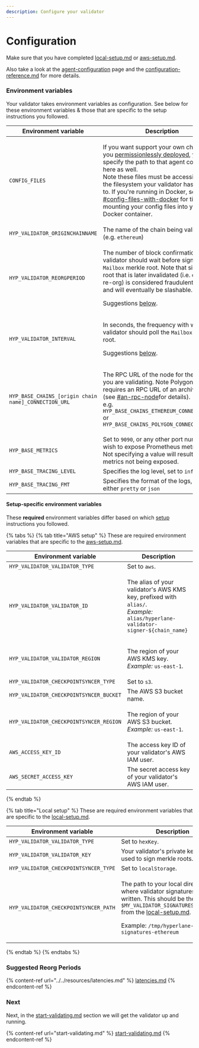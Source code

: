 ```yaml
---
description: Configure your validator
---
```


# Configuration

Make sure that you have completed [local-setup.md](setup/local-setup.md "mention") or [aws-setup.md](setup/aws-setup.md "mention").

Also take a look at the [agent-configuration](../agent-configuration/ "mention") page and the [configuration-reference.md](../agent-configuration/configuration-reference.md "mention") for more details.

### Environment variables

Your validator takes environment variables as configuration. See below for these environment variables & those that are specific to the setup instructions you followed.

| Environment variable                                 | Description                                                                                                                                                                                                                                                                                                                                                                                                                                                                    |
| ---------------------------------------------------- | ------------------------------------------------------------------------------------------------------------------------------------------------------------------------------------------------------------------------------------------------------------------------------------------------------------------------------------------------------------------------------------------------------------------------------------------------------------------------------ |
| `CONFIG_FILES`                                       | <p>If you want support your own chain that you <a href="broken-reference">permissionlessly deployed</a>, you specify the path to that agent config file here as well.<br>Note these files must be accessible within the filesystem your validator has access to. If you're running in Docker, see <a data-mention href="../agent-configuration/#config-files-with-docker">#config-files-with-docker</a> for tips on mounting your config files into your Docker container.</p> |
| `HYP_VALIDATOR_ORIGINCHAINNAME`                      | The name of the chain being validated (e.g. `ethereum`)                                                                                                                                                                                                                                                                                                                                                                                                                        |
| `HYP_VALIDATOR_REORGPERIOD`                          | <p>The number of block confirmations a validator should wait before signing the <code>Mailbox</code> merkle root. Note that signing a root that is later invalidated (i.e. due to a re-org) is considered fraudulent behavior and will eventually be slashable.</p><p>Suggestions <a href="environment-variables.md#suggested-reorg-periods">below</a>.</p>                                                                                                                    |
| `HYP_VALIDATOR_INTERVAL`                             | <p>In seconds, the frequency with which the validator should poll the <code>Mailbox</code> merkle root.</p><p>Suggestions <a href="environment-variables.md#suggested-reorg-periods">below</a>.</p>                                                                                                                                                                                                                                                                            |
| `HYP_BASE_CHAINS_[origin chain name]_CONNECTION_URL` | <p>The RPC URL of the node for the chain you are validating. Note Polygon mainnet requires an RPC URL of an archive node (see <a data-mention href="./#an-rpc-node">#an-rpc-node</a>for details).<br>e.g. <code>HYP_BASE_CHAINS_ETHEREUM_CONNECTION_URL</code> or <code>HYP_BASE_CHAINS_POLYGON_CONNECTION_URL</code></p>                                                                                                                                                      |
| `HYP_BASE_METRICS`                                   | Set to `9090`, or any other port number you wish to expose Prometheus metrics on. Not specifying a value will result in metrics not being exposed.                                                                                                                                                                                                                                                                                                                             |
| `HYP_BASE_TRACING_LEVEL`                             | Specifies the log level, set to `info`                                                                                                                                                                                                                                                                                                                                                                                                                                         |
| `HYP_BASE_TRACING_FMT`                               | Specifies the format of the logs, set it to either `pretty` or `json`                                                                                                                                                                                                                                                                                                                                                                                                          |

#### Setup-specific environment variables

These **required** environment variables differ based on which [setup](setup/ "mention") instructions you followed.

{% tabs %}
{% tab title="AWS setup" %}
These are required environment variables that are specific to the [aws-setup.md](setup/aws-setup.md "mention").

| Environment variable                    | Description                                                                                                                                                           |
| --------------------------------------- | --------------------------------------------------------------------------------------------------------------------------------------------------------------------- |
| `HYP_VALIDATOR_VALIDATOR_TYPE`          | Set to `aws`.                                                                                                                                                         |
| `HYP_VALIDATOR_VALIDATOR_ID`            | <p>The alias of your validator's AWS KMS key, prefixed with <code>alias/</code>.<br><em>Example:</em> <code>alias/hyperlane-validator-signer-${chain_name}</code></p> |
| `HYP_VALIDATOR_VALIDATOR_REGION`        | <p>The region of your AWS KMS key.<br><em>Example:</em> <code>us-east-1</code>.</p>                                                                                   |
| `HYP_VALIDATOR_CHECKPOINTSYNCER_TYPE`   | Set to `s3`.                                                                                                                                                          |
| `HYP_VALIDATOR_CHECKPOINTSYNCER_BUCKET` | The AWS S3 bucket name.                                                                                                                                               |
| `HYP_VALIDATOR_CHECKPOINTSYNCER_REGION` | <p>The region of your AWS S3 bucket.<br><em>Example:</em> <code>us-east-1</code>.</p>                                                                                 |
| `AWS_ACCESS_KEY_ID`                     | The access key ID of your validator's AWS IAM user.                                                                                                                   |
| `AWS_SECRET_ACCESS_KEY`                 | The secret access key of your validator's AWS IAM user.                                                                                                               |
{% endtab %}

{% tab title="Local setup" %}
These are required environment variables that are specific to the [local-setup.md](setup/local-setup.md "mention").

| Environment variable                  | Description                                                                                                                                                                                                                                                                                                       |
| ------------------------------------- | ----------------------------------------------------------------------------------------------------------------------------------------------------------------------------------------------------------------------------------------------------------------------------------------------------------------- |
| `HYP_VALIDATOR_VALIDATOR_TYPE`        | Set to `hexKey`.                                                                                                                                                                                                                                                                                                  |
| `HYP_VALIDATOR_VALIDATOR_KEY`         | Your validator's private key, which is used to sign merkle roots.                                                                                                                                                                                                                                                 |
| `HYP_VALIDATOR_CHECKPOINTSYNCER_TYPE` | Set to `localStorage`.                                                                                                                                                                                                                                                                                            |
| `HYP_VALIDATOR_CHECKPOINTSYNCER_PATH` | <p>The path to your local directory where validator signatures will be written. This should be the value of <code>$MY_VALIDATOR_SIGNATURES_DIRECTORY</code> from the <a data-mention href="setup/local-setup.md">local-setup.md</a>.</p><p>Example: <code>/tmp/hyperlane-validator-signatures-ethereum</code></p> |
{% endtab %}
{% endtabs %}

### Suggested Reorg Periods

{% content-ref url="../../resources/latencies.md" %}
[latencies.md](../../resources/latencies.md)
{% endcontent-ref %}

### Next

Next, in the [start-validating.md](start-validating.md "mention") section we will get the validator up and running.

{% content-ref url="start-validating.md" %}
[start-validating.md](start-validating.md)
{% endcontent-ref %}
